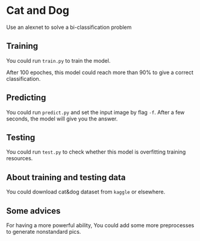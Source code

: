 # Cat and Dog

Use an alexnet to solve a bi-classification problem

## Training

You could run `train.py` to train the model.

After 100 epoches, this model could reach more than 90% to give a correct classification. 

## Predicting

You could run `predict.py` and set the input image by flag `-f`. After a few seconds, the model will give you the answer.  

## Testing

You could run `test.py` to check whether this model is overfitting training resources.

## About training and testing data

You could download cat&dog dataset from `kaggle` or elsewhere.

## Some advices

For having a more powerful ability, You could add some more preprocesses to generate nonstandard pics.